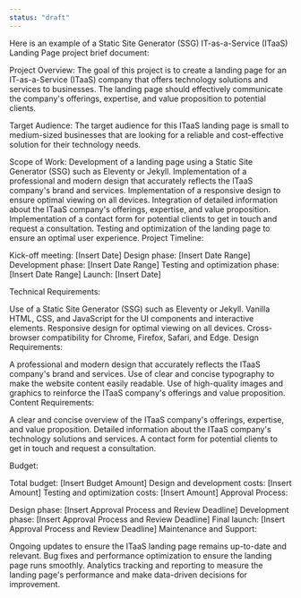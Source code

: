 ```yaml
---
status: "draft"
---
```


Here is an example of a Static Site Generator (SSG) IT-as-a-Service (ITaaS) Landing Page project brief document:

Project Overview:
The goal of this project is to create a landing page for an IT-as-a-Service (ITaaS) company that offers technology solutions and services to businesses. The landing page should effectively communicate the company's offerings, expertise, and value proposition to potential clients.

Target Audience:
The target audience for this ITaaS landing page is small to medium-sized businesses that are looking for a reliable and cost-effective solution for their technology needs.

Scope of Work:
Development of a landing page using a Static Site Generator (SSG) such as Eleventy or Jekyll.
Implementation of a professional and modern design that accurately reflects the ITaaS company's brand and services.
Implementation of a responsive design to ensure optimal viewing on all devices.
Integration of detailed information about the ITaaS company's offerings, expertise, and value proposition.
Implementation of a contact form for potential clients to get in touch and request a consultation.
Testing and optimization of the landing page to ensure an optimal user experience.
Project Timeline:

Kick-off meeting: [Insert Date]
Design phase: [Insert Date Range]
Development phase: [Insert Date Range]
Testing and optimization phase: [Insert Date Range]
Launch: [Insert Date]

Technical Requirements:

Use of a Static Site Generator (SSG) such as Eleventy or Jekyll.
Vanilla HTML, CSS, and JavaScript for the UI components and interactive elements.
Responsive design for optimal viewing on all devices.
Cross-browser compatibility for Chrome, Firefox, Safari, and Edge.
Design Requirements:

A professional and modern design that accurately reflects the ITaaS company's brand and services.
Use of clear and concise typography to make the website content easily readable.
Use of high-quality images and graphics to reinforce the ITaaS company's offerings and value proposition.
Content Requirements:

A clear and concise overview of the ITaaS company's offerings, expertise, and value proposition.
Detailed information about the ITaaS company's technology solutions and services.
A contact form for potential clients to get in touch and request a consultation.

Budget:

Total budget: [Insert Budget Amount]
Design and development costs: [Insert Amount]
Testing and optimization costs: [Insert Amount]
Approval Process:

Design phase: [Insert Approval Process and Review Deadline]
Development phase: [Insert Approval Process and Review Deadline]
Final launch: [Insert Approval Process and Review Deadline]
Maintenance and Support:

Ongoing updates to ensure the ITaaS landing page remains up-to-date and relevant.
Bug fixes and performance optimization to ensure the landing page runs smoothly.
Analytics tracking and reporting to measure the landing page's performance and make data-driven decisions for improvement.
